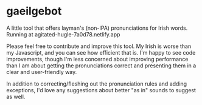 # gaeilgebot
A little tool that offers layman's (non-IPA) pronunciations for Irish words. Running at agitated-hugle-7a0d78.netlify.app

Please feel free to contribute and improve this tool. My Irish is worse than my Javascript, and you can see how efficient that is. I'm happy to see code improvements, though I'm less concerned about improving performance than I am about getting the pronunciations correct and presenting them in a clear and user-friendly way.

In addition to correcting/fleshing out the pronunciation rules and adding exceptions, I'd love any suggestions about better "as in" sounds to suggest as well.
